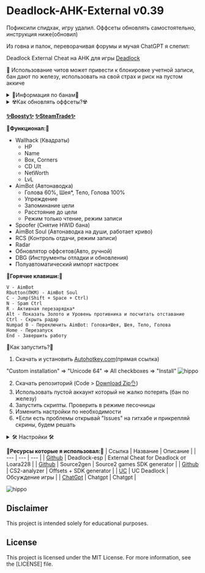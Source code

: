 # Deadlock-AHK-External v0.39

Пофиксили спидхак, игру удалил. Оффсеты обновлять самостоятельно, инструкция ниже(обновил)

Из говна и палок, переворачивая форумы и мучая ChatGPT я слепил:

Deadlock External Cheat на AHK для игры [Deadlock](https://store.steampowered.com/app/1422450/Deadlock/)

🙏 Использование читов может привести к блокировке учетной записи, бан дают по железу, использовать на свой страх и риск на пустом аккиче

<details>
<summary>💪Информация по банам💪</summary>

Информация актуальна на момент публикации (22.10.2024)

- Ручные жалобы
- Автоматически античит определяет меткость стрельбы(я пока не разгадал в чем секрет)

Бан дают по железу, выглядит это так: подаешь поиск(режимы: 12 игроков, 6vs6 игроки боты, 1vs11 игрок против ботов) и табличка "Вы навсегда заблокированы в этом режиме"

Правила:
- Бан никак не отображается в профиле и никак не отследить, проверить только подав поиск.
- Бан дается всем кому ты отправил гифт(лично я не проверял)
- Бан дается на аккаунт и на компьютер(*HWID BAN)
- Если зайти с забаненного компьютера на чистый аккаунт то тот будет мгновенно забанен(зайти в игру! не в стим)

</details>

<details>
<summary>☢️Как обновлять оффсеты?☢️</summary>

____Оффсеты тип "m_": (устаревают раз в 2-4 недели)____

__Простой способ(челу надоест продлевать виртуалку и все):__
 - Запустить "1337Flex.ahk" => "DBG"
 - AutoUp
 - В конце откроется блокнот и оффсеты. Оффсеты уже скопированы в буфер обмена
 - Убрать старые и просто вставить

__Сложный способ(сложный по началу):__

1. Скачать Репозиторий
https://github.com/neverlosecc/source2gen

3. Установить:
```
Visual Studio 2019 or newer
CMake
```
5. Команды для сборки source2gen в CMD
```
cd C:\Dk\source2gen-main
cmake -B build -DCMAKE_BUILD_TYPE=Release -DSOURCE2GEN_GAME=DEADLOCK
cmake --build build
```
6. Запустить source2gen-main\build\bin\Debug\source2gen-loader.exe

7. Нажать "MnlUp" и указать путь к папке с sdk "sdk\include\source2sdk"

__Странный способ(онлайн-оффлайн веб дампер)__

1. Открыть: https://a2x.github.io/cs2-analyzer/
2. Отдать ему "steamapps\common\Deadlock\game\citadel\bin\win64\client.dll"
3. Открыть вкладку "Classes"
4. Искать оффсеты

Пример:
```
; C_BasePlayerPawn
static m_pCameraServices = 0xd58

m_pCameraServices - имя оффсета
0xd58 - адрес
C_BasePlayerPawn - это имя раздела
```

____Оффсеты тип "dw_": (устаревают оч редко)____

 - Запустить "1337Flex.ahk" => "DBG"
 - Open client.dll, автоматически откроет папку с файлом если открыта игра или искать путь самому
 - Например steamapps\common\Deadlock\game\citadel\bin\win64\client.dll
 - Жми "CS2-Analyzer", откроется сайт, отдать ему "client.dll"
 - На сайте вкладка "Offsets", другие не открывай, а то зависнет браузер, скопировать и привести к виду

```
dwEntityList=0x1234567
dwViewMatrix=0x1234567
dwLocalPlayerPawn=0x1234567
CCameraManager=0x1234567
dwGlobalVars=0x1234567
dwGameRules=0x1234567
dwGameEntitySystem_highestEntityIndex=0x1234567
```

 - Запустить "1337Flex.ahk" => "DBG"
 - Вкладка "Debugging" => "OffDump.ahk"
 - Вставить в конце оффсеты, если чегото не хватает то пропустить
 - Такой способ требует ручное обновление каждую обнову, любую, даже на 1 мб

</details>

[__✨Boosty✨__](https://boosty.to/kramar1337)
[__✨SteamTrade✨__](https://steamcommunity.com/tradeoffer/new/?partner=176456946&token=QbYR9jmE)

__🚀Функционал:🚀__

- Wallhack (Квадраты)
  + HP
  + Name
  + Box, Corners
  + CD Ult
  + NetWorth
  + LvL
- AimBot (Автонаводка)
  + Голова 60%, Шея*, Тело, Голова 100%
  + Упреждение
  + Запоминание цели
  + Расстояние до цели
  + Режим только чтение, режим записи
- Spoofer (Снятие HWID бана)
- AimBot Soul (Автонаводка на души, работает криво)
- RCS (Контроль отдачи, режим записи)
- Radar
- Обновлятор оффсетов(Авто, ручной)
- DBG (Инструменты отладки и обновления)
- Полуавтоматический импорт настроек

:musical_keyboard:__Горячие клавиши:__:musical_keyboard:
```
V - AimBot
Rbutton(ПКМ) - AimBot Soul
C - Jump(Shift + Space + Ctrl)
N - Spam Ctrl
R - Активная перезарядка*
Alt - Показать Золото и Уровень противника и посчитать отставание
Ctrl - Скрыть радар
Numpad 0 - Переключить AimBot: Голова+Шея, Шея, Тело, Голова
Home - Перезапуск
End - Завершить работу
```

:memo:Как запустить?:memo:

1. Скачать и установить [Autohotkey.com](https://www.autohotkey.com/download/ahk-install.exe)(прямая ссылка)

"Custom installation" => "Unicode 64" => All checkboxes => "Install"
![hippo](https://media.giphy.com/media/LerrohpjasApOHH9G1/giphy.gif)

2. Скачать репозиторий (Code > [Download Zip👌](https://github.com/Kramar1337/Deadlock-AHK-External/archive/main.zip))
3. Использовать пустой аккаунт который не жалко потерять (бан по железу)
4. Запустить скрипты. Проверить в режиме песочницы
5. Изменить настройки по необходимости
6. *Если есть проблемы открывай "Issues" на гитхабе и прикрепляй скрины, будем решать

<details>
<summary>🛠️ Настройки 🛠️ </summary>
  
```
Или ПКМ по любому скрипту в трей меню => Edit Config
Или Открыть файл "Dk\data\config.ini"

[Settings]
; Настройки лаунчера 1337Flex.ahk
; Скрипт автоматически закроется - 0, скрипт будет работать - 1
RunDedCockKramAembut=1
RunDedCockKramAembutSous=1
RunDedCockKramMokros=1
RunDedCockKramRadur=1
RunDedCockKramRSC=1
RunDedCockKramXBox=1
RunDedCockKramSpuudBest=1

;================================================================
; Настройки DedCock-KramMokros.ahk
; Shift + Space + Ctrl
key_jump=C
; Spam Ctrl
key_crouch=N
; Активная перезарядка
key_activereload=R
; Активная перезарядка, зеленый цвет
PColor=0x7BF06B
; Активная перезарядка, диапазон цветов
PColVn=30
; Активная перезарядка, 1 - автоматически определить координаты. 0 - указать координаты вручную
AAcord=1
; Активная перезарядка, координаты зеленой полоски
MouseX=100
MouseY=100

;================================================================
; Настройки AimBot DedCock-KramAembut.ahk
; Упреждение работает только вблизи < 40ю.
AimSafeModeTest=1
; Рассчитать упреждение для всех
CalcPredictionAim=1
; Использовать упреждение для Vindicta: 0 - нет, 1 - да
VindictaPrediction=1
; Множитель упреждения
VelocityDiv=0.20
; При запоминании цели, если цель вышла из зоны захвата, больше *1.5 от диапазона, то терять цель - 1. Не терять цель никогда - 0
LegitCaptureRange=1
; Максимальная дистанция, расстояние в игре
MaxDistAim=150
; Клавиша aim
key_aim=V
; Переключить кости 1 - Голова 60%, 2 - Шея, 3 - Тело, 4 - Голова 100%
key_HeadOrNeckOrBody=Numpad0
; 0.1 - 0.9	Чувствительность движения
sensitivity=0.6
; Допустимое расстояние до цели для остановки движения 1-2 пикселя
tolerance=1
; 150 Диапазон захвата пикселей
captureRange=150
; Дополнительная задержка для процессора в ms
SleepCpu=0
; 1 - Голова 60%, 2 - Шея, 3 - Тело, 4 - Голова 100%
HeadOrNeckOrBody=1
; Цвет (0xAARRGGBB, прозрачность, красный, зеленый, синий)
circleColor=0x60FF0000
; Толщина контура
thickness=1

;================================================================
; Настройки AimBot Soul на души крипов DedCock-KramAembutSous.ahk
; Максимальная дистанция, расстояние в игре
MaxDistAimSoul=150
; Клавиша aim
soulkey_aim=Rbutton
; 0.1 - 0.9	Чувствительность движения
soulsensitivity=0.6
; Допустимое расстояние до цели для остановки движения 1-2 пикселя
soultolerance=1
; 300 Диапазон захвата пикселей
soulcaptureRange=300
; Дополнительная задержка для процессора в ms
soulSleepCpu=15
; Цвет (0xAARRGGBB, прозрачность, красный, зеленый, синий)
soulcircleColor=0x60FFD800
; Толщина контура
soulthickness=1

;================================================================
; Настройки Esp DedCock-KramXBox.ahk
; Team
ESPboxTeam=1
; Enemy
ESPboxEnemy=1
; Показывать Enemy текст
ESPShowText=1
; Показывать Enemy перезарядку ультимейта
ESPShowUltCD=1
; Показывать Enemy: 0 - Ничего, 1 - уголки, 2 - квадраты
ESPLineOrRectangle=2
; Показывать Team текст
ESPShowTextTeam=1
; Показывать Team перезарядку ультимейта
ESPShowUltCDTeam=1
; Показывать Team: 0 - Ничего, 1 - уголки, 2 - квадраты
ESPLineOrRectangleTeam=0
; Показывать Team HPbar
ESPHPbarTeam=0
; Дополнительная задержка для процессора в ms
ESPSleepCpu=15
; Размер текста
TextSizeHero=14
TextSizeUltCD=15
TextSizeNetWorth=16
; Показывать NetWorth
ESPkey_NetWorthShow=Alt

;================================================================
; Настройки Radar DedCock-KramRadur.ahk
; Показывать NetWorth на радаре
key_NetWorthShow=Alt
; Скрыть радар
key_radarHide=Ctrl
; Использовать скрытие радара на "key_radarHide"
radarHidekey=1
; Отображать рамку
radarBoxEnable=0
; 0 - Указать размер радара вручную(экзотические мониторы), 1 - автоматически(для мониторов 16-9)
radarAutoMode=1
; X Y верхняя левая и X Y нижняя правая координата
radarTopLeftX=200
radarTopLeftY=200
radarBottomRightX=400
radarBottomRightY=400
; Показывать команду
radarShowTeam=1
; Показывать имя Team
radarShowNameTeam=0
; Показывать имя Enemy
radarShowNameEnemy=1
; 1 image 0 point
imageOrpoint=1
; Размер точки
pointSize=8
; Толщина обводки точки
borderSize=2
; Размер изображения на радаре	
imageSize=40
; Прозрачность изображения союзники
imageAlphaTeam=0.3
; Прозрачность изображения враги
imageAlphaEnemy=0.7
; Размер изображения в пикселях в свойствах	
imageSizeOrigin=128
; Размер текста
TextSizeRadar=16

;================================================================
; Настройки ручного обновлятора ManualUpdater.ahk
URLDeadlockSdk=https://raw.githubusercontent.com/ouwou/source2sdk-deadlock/refs/heads/master/include/source2sdk

```

</details>

__🔗Ресурсы которые я использовал:🔗__
| Ссылка | Название | Описание |
| --- | --- | --- |
| [Github](https://github.com/Loara228/deadlock-esp) | Deadlock-esp | External Cheat for Deadlock от Loara228 |
| [Github](https://github.com/neverlosecc/source2gen) | Source2gen | Source2 games SDK generator |
| [Github](https://a2x.github.io/cs2-analyzer/) | CS2-analyzer | Offsets + SDK generator |
| [UC](https://www.unknowncheats.me/forum/deadlock/639185-deadlock-reversal-structs-offsets.html) | UC Deadlock | Обсуждение игры |
| [ChatGpt](https://chatgpt.com) | Chatgpt | Chatgpt |

![hippo](https://i.imgur.com/2LV7HZV.jpeg)

## Disclaimer 
This project is intended solely for educational purposes. 

## License

This project is licensed under the MIT License. For more information, see the [LICENSE] file.
